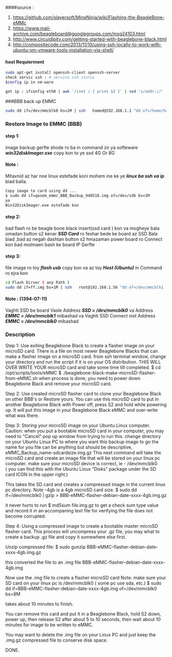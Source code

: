 
####source : 
1. https://github.com/slayersoft/MineNinja/wiki/Flashing-the-BeagleBone-eMMc
2. https://www.mail-archive.com/beagleboard@googlegroups.com/msg24103.html
3. http://www.circuidipity.com/getting-started-with-beaglebone-black.html
4. http://compositecode.com/2013/11/10/using-ssh-locally-to-work-with-ubuntu-vm-vmware-tools-installation-via-shell/


#### host Requierment
```bash
sudo apt-get install openssh-client openssh-server
check servic ssh : # service ssh status 
$config ip in vm-ware

get ip : ifconfig eth0 | awk '/inet / { print $2 }' | sed 's/addr://'

```
###BBB back up EMMC
```bash
sudo dd if=/dev/mmcblk0 bs=1M | ssh   hamed@192.168.1.1 "dd of=/home/hamed/a12/qasem_emmc_BBB_Backup_940518.img bs=1M"
```
### Restore Image to EMMC (BBB)
#### step 1: 
image backup gerfte shode ro ba in command zir ya softeware ***win32diskImager.exe*** copy kon to ye ssd 4G Or 8G 
#### Note :
Mitavnid az har noe linux estefade koni mohem ine ke ye ***linux ba ssh va ip*** biad balla.
```bash
Copy image to card using dd ...
$ sudo dd if=qasem_emmc_BBB_Backup_940518.img of=/dev/sdb bs=1M
ya 
Win32DiskImager.exe estefade kon 
```
#### step 2: 
bad flash ro be beagle bone black insert(ssd card ) kon va mogheye bala omadan button s2 kenar ***SSD Card*** ro feshar bede ke board az SSD Bala biad ,bad az negah dashtan button s2 hmazaman power board ro Connect kon bad motmaen bash ke board IP Gerfte 
#### step 3: 
file image ro toy ***flash usb*** copy kon va az toy ***Host (Ubuntu)*** in Command ro ejra kon 

```bash
cd Flash Dirver ( any Path )
sudo dd if=ff.img bs=1M | ssh   root@192.168.1.56 "dd of=/dev/mmcblk1  bs=1M"
``` 
#### Note : (1394-07-11)
Vaghti SSD be board Vasle Address ***SSD = /dev/mmcblk0*** va Address  ***EMMC = /dev/mmcblk1*** mibashad 
va Vaghti SSD Connect nist Address ***EMMC = /dev/mmcblk0*** mibashad  

### Description 

Step 1:  Use exiting Beaglebone Black to create a flasher image on your 
microSD card.
There is a file on most newer Beaglebone Blacks that can make a flasher 
image on a microSD card.
from ssh terminal window, change your directory and run the script if it is 
on your OS distribution.
THIS WILL OVER WRITE YOUR microSD card and take some time till completed.
$ cd /opt/scripts/tools/eMMC
$ ./beaglebone-black-make-microSD-flasher-from-eMMC.sh
when process is done, you need to power down Beaglebone Black and remove 
your microSD card.

Step 2:  Use created microSD flasher card to clone your Beaglebone Black on 
other BBB's or Restore yours.
You can use this microSD card to put in another Beaglebone Black with Power 
off, press S2 and hold 
while powering up.  It will put this image in your Beaglebone Black eMMC 
and over-write what was there.

Step 3:  Storing your microSD image on your Ubuntu Linux computer.
Caution:  when you put a bootable microSD card in your computer, you may 
need to "Cancel" pop up window from trying to run this.
change directory on your Ubuntu Linux PC to where you want this backup 
image to go
the name for you file can be anything but should be descriptive,  
eMMC_Backup_name-sdcardsize.img.gz
This next command will take the microSD card and create an image file that 
will be stored on your linux pc computer.
make sure your microSD device is correct, ie - /dev/mmcblk0   
( you can find this with the Ubuntu Linux "Disks" package under the SD card 
ICON in the upper right.)

This takes the SD card and creates a compressed image in the current linux 
pc directory. Note -4gb is a 4gb microSD card size.
$ sudo dd if=/dev/mmcblk0 | gzip > 
BBB-eMMC-flasher-debian-date-xxxx-4gb.img.gz 

it never hurts to run $ md5sum file.img.gz to get a check sum type value 
and record it in an accompaning text file for 
verifying the file does not become corrupted.

Step 4: Using a compressed image to create a bootable master microSD 
flasher card.
This process will uncompress your .gz file,  you may what to create a 
backup .gz file and copy it somewhere else first.

Unzip compressed file:
$ sudo gunzip BBB-eMMC-flasher-debian-date-xxxx-4gb.img.gz 

this converted the file to an .img file 
BBB-eMMC-flasher-debian-date-xxxx-4gb.img

Now use the .img file to create a flasher microSD card
Note: make sure your SD card on your linux pc is /dev/mmcblk0   ( some pc 
use sda, etc.)
$ sudo dd if=BBB-eMMC-flasher-debian-date-xxxx-4gb.img of=/dev/mmcblk0 bs=8M

takes about 10 minutes to finish.

You can remove this card and put it in a Beaglebone Black, hold S2 down, 
power up, then 
release S2 after about 5 to 10 seconds, then wait about 10 minutes for 
image to be written to eMMC.

You may want to delete the .img file on your Linux PC and just keep the 
.img.gz compressed file to conserve disk space.

DONE.
